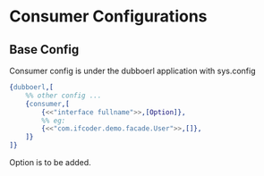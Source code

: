 # Consumer Configurations

## Base Config
Consumer config is under the dubboerl application with sys.config
```erlang
{dubboerl,[
	%% other config ...
	{consumer,[
		{<<"interface fullname">>,[Option]},
		%% eg:
		{<<"com.ifcoder.demo.facade.User">>,[]},
	]}
]}
```
Option is to be added.
